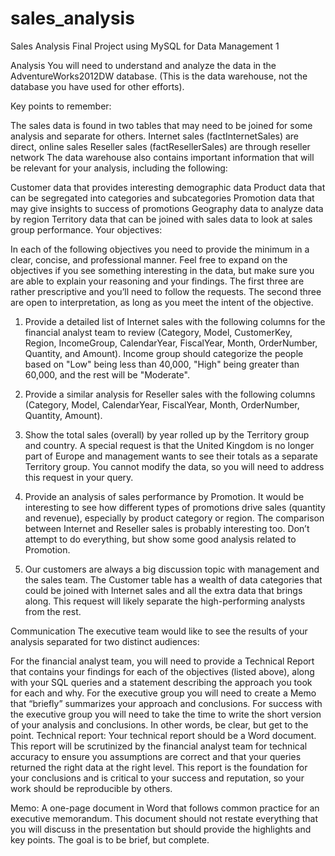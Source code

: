 # sales_analysis
Sales Analysis Final Project using MySQL for Data Management 1

Analysis
You will need to understand and analyze the data in the AdventureWorks2012DW database. (This is the data warehouse, not the database you have used for other efforts).

Key points to remember:

The sales data is found in two tables that may need to be joined for some analysis and separate for others.
Internet sales (factInternetSales) are direct, online sales
Reseller sales (factResellerSales) are through reseller network
The data warehouse also contains important information that will be relevant for your analysis, including the following:

Customer data that provides interesting demographic data
Product data that can be segregated into categories and subcategories
Promotion data that may give insights to success of promotions
Geography data to analyze data by region
Territory data that can be joined with sales data to look at sales group performance.
Your objectives:

In each of the following objectives you need to provide the minimum in a clear, concise, and professional manner. Feel free to expand on the objectives if you see something interesting in the data, but make sure you are able to explain your reasoning and your findings. The first three are rather prescriptive and you’ll need to follow the requests. The second three are open to interpretation, as long as you meet the intent of the objective.

1. Provide a detailed list of Internet sales with the following columns for the financial analyst team to review (Category, Model, CustomerKey, Region, IncomeGroup, CalendarYear, FiscalYear, Month, OrderNumber, Quantity, and Amount). Income group should categorize the people based on "Low" being less than 40,000, "High" being greater than 60,000, and the rest will be "Moderate".

2. Provide a similar analysis for Reseller sales with the following columns (Category, Model, CalendarYear, FiscalYear, Month, OrderNumber, Quantity, Amount).

3. Show the total sales (overall) by year rolled up by the Territory group and country. A special request is that the United Kingdom is no longer part of Europe and management wants to see their totals as a separate Territory group. You cannot modify the data, so you will need to address this request in your query.

4. Provide an analysis of sales performance by Promotion. It would be interesting to see how different types of promotions drive sales (quantity and revenue), especially by product category or region. The comparison between Internet and Reseller sales is probably interesting too. Don’t attempt to do everything, but show some good analysis related to Promotion.

5. Our customers are always a big discussion topic with management and the sales team. The Customer table has a wealth of data categories that could be joined with Internet sales and all the extra data that brings along. This request will likely separate the high-performing analysts from the rest.


Communication
The executive team would like to see the results of your analysis separated for two distinct audiences:

For the financial analyst team, you will need to provide a Technical Report that contains your findings for each of the objectives (listed above), along with your SQL queries and a statement describing the approach you took for each and why.
For the executive group you will need to create a Memo that “briefly” summarizes your approach and conclusions. For success with the executive group you will need to take the time to write the short version of your analysis and conclusions. In other words, be clear, but get to the point.
Technical report: Your technical report should be a Word document. This report will be scrutinized by the financial analyst team for technical accuracy to ensure you assumptions are correct and that your queries returned the right data at the right level. This report is the foundation for your conclusions and is critical to your success and reputation, so your work should be reproducible by others.

Memo: A one-page document in Word that follows common practice for an executive memorandum. This document should not restate everything that you will discuss in the presentation but should provide the highlights and key points. The goal is to be brief, but complete.

